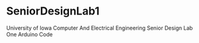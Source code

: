 # SeniorDesignLab1
University of Iowa Computer And Electrical Engineering Senior Design Lab One Arduino Code
